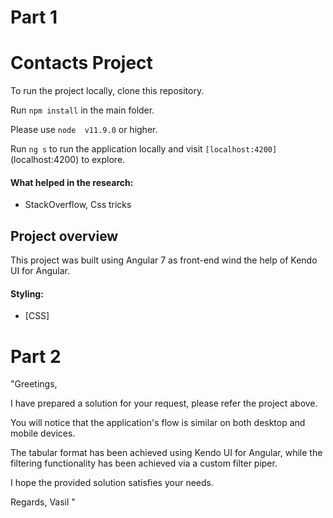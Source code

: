 # **Part 1**
# Contacts Project
To run the project locally, clone this repository.

Run `npm install` in the main folder.

Please use `node  v11.9.0` or higher.

Run `ng s` to run the application locally and visit `[localhost:4200]`(localhost:4200) to explore.

#### What helped in the research:

- StackOverflow, Css tricks

## **Project overview**

This project was built using Angular 7 as front-end wind the help of Kendo UI for Angular.

#### Styling:

- [CSS]

# **Part 2**

"Greetings, 

I have prepared a solution for your request, please refer the project above.

You will notice that the application's flow is similar on both desktop and mobile devices.

The tabular format has been achieved using Kendo UI for Angular, while the filtering functionality has been achieved via a custom filter piper.

I hope the provided solution satisfies your needs.

Regards,
Vasil
"